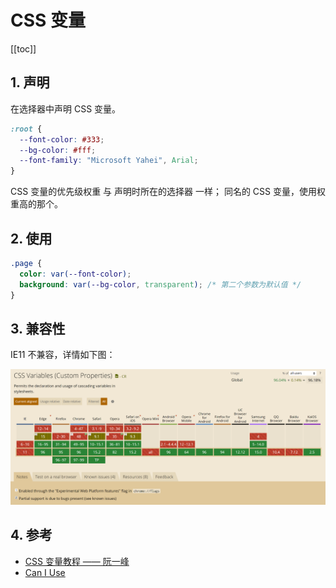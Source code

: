 # CSS 变量

[[toc]]

## 1. 声明

在选择器中声明 CSS 变量。


```css
:root {
  --font-color: #333;
  --bg-color: #fff;
  --font-family: "Microsoft Yahei", Arial;
}
```

CSS 变量的优先级权重 与 声明时所在的选择器 一样；
同名的 CSS 变量，使用权重高的那个。

## 2. 使用

```css
.page {
  color: var(--font-color);
  background: var(--bg-color, transparent); /* 第二个参数为默认值 */
}
```

## 3. 兼容性

IE11 不兼容，详情如下图：

![css_var_compatibility](./images/css_var_compatibility.png)

## 4. 参考

* [CSS 变量教程 —— 阮一峰](https://www.ruanyifeng.com/blog/2017/05/css-variables.html)
* [Can I Use](https://caniuse.com/?search=CSS%20Variables)
